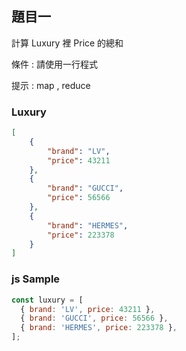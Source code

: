 ## 題目一   
計算 Luxury 裡 Price 的總和

條件 : 請使用一行程式

提示 : map , reduce

### Luxury

```json
[
    {
        "brand": "LV",
        "price": 43211
    },
    {
        "brand": "GUCCI",
        "price": 56566
    },
    {
        "brand": "HERMES",
        "price": 223378
    }
]
```
### js Sample
```js
const luxury = [
  { brand: 'LV', price: 43211 },
  { brand: 'GUCCI', price: 56566 },
  { brand: 'HERMES', price: 223378 },
];
```
